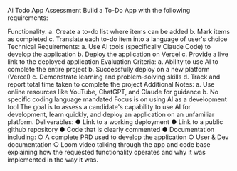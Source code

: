 Ai Todo App Assessment
Build a To-Do App with the following requirements:

Functionality:
a. Create a to-do list where items can be added
b. Mark items as completed
c. Translate each to-do item into a language of user's choice
Technical Requirements:
a. Use AI tools (specifically Claude Code) to develop the application
b. Deploy the application on Vercel
c. Provide a live link to the deployed application
Evaluation Criteria:
a. Ability to use AI to complete the entire project
b. Successfully deploy on a new platform (Vercel)
c. Demonstrate learning and problem-solving skills
d. Track and report total time taken to complete the project
Additional Notes:
a. Use online resources like YouTube, ChatGPT, and Claude for guidance
b. No specific coding language mandated
Focus is on using AI as a development tool The goal is to assess a candidate's
capability to use AI for development, learn quickly, and deploy an application on an
unfamiliar platform.
Deliverables:
● Link to a working deployment
● Link to a public github repository
● Code that is clearly commented
● Documentation including:
○ A complete PRD used to develop the application
○ User & Dev documentation
○ Loom video talking through the app and code base explaining how the
requested functionality operates and why it was implemented in the way
it was.